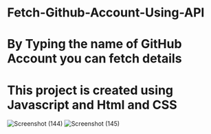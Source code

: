 # Fetch-Github-Account-Using-API
# By Typing the name of GitHub Account you can fetch details
# This project is created using Javascript and Html and CSS
![Screenshot (144)](https://github.com/bishal1289/Fetch-Github-Account-Using-API/assets/106617899/4160e3fc-4d89-43a0-954b-5a204ab05b56)
![Screenshot (145)](https://github.com/bishal1289/Fetch-Github-Account-Using-API/assets/106617899/6b14317e-17da-43cc-8f50-8615001045b0)

